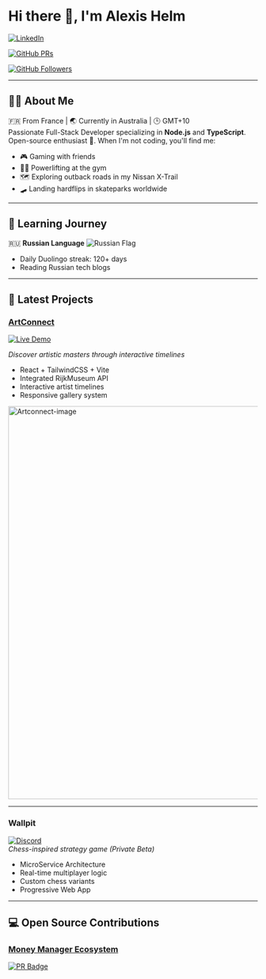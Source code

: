 # Hi there 👋, I'm Alexis Helm

[![LinkedIn](https://img.shields.io/badge/LinkedIn-0077B5?style=for-the-badge&logo=linkedin&logoColor=white)](https://www.linkedin.com/in/alexis-helm/)

[![GitHub PRs](https://img.shields.io/badge/My_PRs-View_All-2CA5E0?style=for-the-badge&logo=github)](https://github.com/pulls?q=is%3Apr+author%3ALydoww+)

[![GitHub Followers](https://img.shields.io/github/followers/Lydoww?style=for-the-badge)](https://github.com/Lydoww)

---

## 🙋‍♂️ About Me  
🇫🇷 From France | 🌏 Currently in Australia | 🕒 GMT+10  
Passionate Full-Stack Developer specializing in **Node.js** and **TypeScript**. Open-source enthusiast 🚀. When I'm not coding, you'll find me:  
- 🎮 Gaming with friends  
- 🏋️‍♂️ Powerlifting at the gym  
- 🗺️ Exploring outback roads in my Nissan X-Trail  
- 🛹 Landing hardflips in skateparks worldwide  

---

## 🌱 Learning Journey  
🇷🇺 **Russian Language** ![Russian Flag](https://img.shields.io/badge/-%E2%AD%90%EF%B8%8F-white?style=flat-square&logo=data:image/svg+xml;base64,PHN2ZyB4bWxucz0iaHR0cDovL3d3dy53My5vcmcvMjAwMC9zdmciIHZpZXdCb3g9IjAgMCA5MDAgNjAwIj48cGF0aCBmaWxsPSIjZmZmIiBkPSJtMCwwaDkwMHY2MDBIMHoiLz48cGF0aCBmaWxsPSIjMDAzOThDQiIgZD0ibTAsMjAwaDkwMHYyMDBIMHoiLz48cGF0aCBmaWxsPSIjRkMwMDM2IiBkPSJtMCw0MDBoOTAwdjIwMEgweiIvPjwvc3ZnPg==)  
- Daily Duolingo streak: 120+ days  
- Reading Russian tech blogs  

---

## 🎨 Latest Projects  

### [ArtConnect](https://github.com/Lydoww/ArtConnect-Explore-the-World-Through-Artists)  
[![Live Demo](https://img.shields.io/badge/🚀_Live_Demo-8A2BE2?style=for-the-badge)](https://art-connect-explore-artists.vercel.app/)  

*Discover artistic masters through interactive timelines*  
- React + TailwindCSS + Vite  
- Integrated RijkMuseum API  
- Interactive artist timelines  
- Responsive gallery system  

<img width="1879" height="794" alt="Artconnect-image" src="https://github.com/user-attachments/assets/b7827232-340b-41ee-8e2e-9e6fe924f21e" />

---

### Wallpit  
[![Discord](https://img.shields.io/badge/Join_our_Discord-5865F2?style=for-the-badge&logo=discord&logoColor=white)](https://discord.gg/qvXmRQQq)  
*Chess-inspired strategy game (Private Beta)*  
- MicroService Architecture  
- Real-time multiplayer logic  
- Custom chess variants  
- Progressive Web App  

---

## 💻 Open Source Contributions  
### [Money Manager Ecosystem](https://github.com/DeveloperMastery)  
[![PR Badge](https://img.shields.io/badge/Contributions-View_My_PR-2CA5E0?style=for-the-badge&logo=github&logoColor=white)](https://github.com/DeveloperMastery/money-manager-app/pulls?q=is%3Apr+author%3ALydoww)
